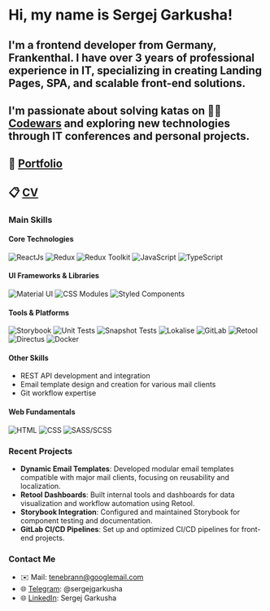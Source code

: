 # Hi, my name is **Sergej Garkusha**!

## I'm a frontend developer from Germany, Frankenthal. I have over 3 years of professional experience in IT, specializing in creating Landing Pages, SPA, and scalable front-end solutions.

## I'm passionate about solving katas on 👩‍💻 [Codewars](https://www.codewars.com/users/Tenebran) and exploring new technologies through IT conferences and personal projects.

## 💼 [Portfolio](https://tenebran.github.io/MyPortfolio/)

## 📋 [CV](https://github.com/Tenebran/Tenebran/blob/main/Sergej_Garkusha_CV.pdf)

### Main Skills

#### Core Technologies

![ReactJs](https://img.shields.io/badge/-React-090909?style=for-the-badge&logo=React)
![Redux](https://img.shields.io/badge/-Redux-090909?style=for-the-badge&logo=Redux)
![Redux Toolkit](https://img.shields.io/badge/-Redux%20Toolkit-090909?style=for-the-badge&logo=Redux)
![JavaScript](https://img.shields.io/badge/-JavaScript-090909?style=for-the-badge&logo=JavaScript)
![TypeScript](https://img.shields.io/badge/-TypeScript-090909?style=for-the-badge&logo=TypeScript)

#### UI Frameworks & Libraries

![Material UI](https://img.shields.io/badge/-Material%20UI-090909?style=for-the-badge&logo=mui)
![CSS Modules](https://img.shields.io/badge/-CSS%20Modules-090909?style=for-the-badge)
![Styled Components](https://img.shields.io/badge/-Styled%20Components-090909?style=for-the-badge)

#### Tools & Platforms

![Storybook](https://img.shields.io/badge/-Storybook-090909?style=for-the-badge&logo=Storybook)
![Unit Tests](https://img.shields.io/badge/-Unit%20Tests-090909?style=for-the-badge)
![Snapshot Tests](https://img.shields.io/badge/-Snapshot%20Tests-090909?style=for-the-badge)
![Lokalise](https://img.shields.io/badge/-Lokalise-090909?style=for-the-badge)
![GitLab](https://img.shields.io/badge/-GitLab-090909?style=for-the-badge&logo=gitlab)
![Retool](https://img.shields.io/badge/-Retool-090909?style=for-the-badge)
![Directus](https://img.shields.io/badge/-Directus-090909?style=for-the-badge)
![Docker](https://img.shields.io/badge/-Docker-090909?style=for-the-badge&logo=docker)

#### Other Skills

- REST API development and integration
- Email template design and creation for various mail clients
- Git workflow expertise

#### Web Fundamentals

![HTML](https://img.shields.io/badge/-HTML-090909?style=for-the-badge&logo=html5)
![CSS](https://img.shields.io/badge/-CSS-090909?style=for-the-badge&logo=css3)
![SASS/SCSS](https://img.shields.io/badge/-SASS/SCSS-090909?style=for-the-badge&logo=sass)

### Recent Projects

- **Dynamic Email Templates**: Developed modular email templates compatible with major mail clients, focusing on reusability and localization.
- **Retool Dashboards**: Built internal tools and dashboards for data visualization and workflow automation using Retool.
- **Storybook Integration**: Configured and maintained Storybook for component testing and documentation.
- **GitLab CI/CD Pipelines**: Set up and optimized CI/CD pipelines for front-end projects.

### Contact Me

- ✉️ Mail: tenebrann@googlemail.com
- 🌐 [Telegram](https://t.me/sergejgarkusha): @sergejgarkusha
- 🌐 [LinkedIn](https://www.linkedin.com/in/sgarkush/): Sergej Garkusha
